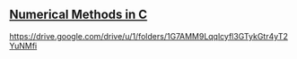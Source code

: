 ## [Numerical Methods in C](https://drive.google.com/file/d/1XRk8Tp4AMCt3RdxnuApF9G-TftNO6e7z/view?usp=drive_link)
https://drive.google.com/drive/u/1/folders/1G7AMM9Lqqlcyfl3GTykGtr4yT2YuNMfi
